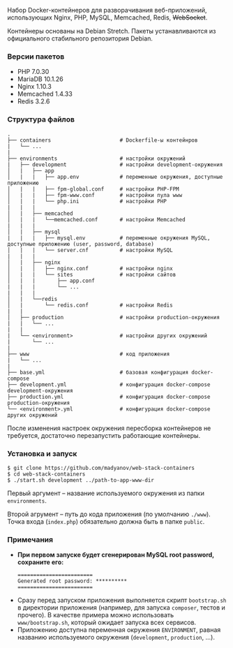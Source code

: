 Набор Docker-контейнеров для разворачивания веб-приложений, использующих Nginx, PHP, MySQL, Memcached, Redis, ~~WebSocket~~.

Контейнеры основаны на Debian Stretch. Пакеты устанавливаются из официального стабильного репозитория Debian.

### Версии пакетов

- PHP 7.0.30
- MariaDB 10.1.26
- Nginx 1.10.3
- Memcached 1.4.33
- Redis 3.2.6

### Структура файлов

```
.
├── containers                      # Dockerfile-ы контейнров
|   └── ...
|
├── environments                    # настройки окружений
|   ├── development                 # настройки development-окружения
│   |   ├── app
│   |   |   ├── app.env             # переменные окружения, доступные приложению
│   |   |   ├── fpm-global.conf     # настройки PHP-FPM
│   |   |   ├── fpm-www.conf        # настройки пула www
│   |   |   └── php.ini             # настройки PHP
|   |   |
│   |   ├── memcached
│   |   |   └──memcached.conf       # настройки Memcached
|   |   |
│   |   ├── mysql
|   |   |   ├── mysql.env           # переменные окружения MySQL, доступные приложению (user, password, database)
│   |   |   └── server.cnf          # настройки MySQL
|   |   |
│   |   ├── nginx
│   |   │   ├── nginx.conf          # настройки nginx
│   |   |   └── sites               # настройки сайтов
│   |   |       ├── app.conf
|   |   |       └── ...
|   |   |
│   |   └──redis
│   |       └── redis.conf          # настройки Redis
|   |
│   ├── production                  # настройки production-окружения
|   |   └── ...
|   |
|   └── <environment>               # настройки других окружений
|       └── ...
|
├── www                             # код приложения
|   └── ...
|
├── base.yml                        # базовая конфигурация docker-compose
├── development.yml                 # конфигурация docker-compose development-окружения
├── production.yml                  # конфигурация docker-compose production-окружения
└── <environment>.yml               # конфигурация docker-compose других окружений
```

После изменения настроек окружения пересборка контейнеров не требуется, достаточно перезапустить работающие контейнеры.

### Установка и запуск

```
$ git clone https://github.com/madyanov/web-stack-containers
$ cd web-stack-containers
$ ./start.sh development ../path-to-app-www-dir
```

Первый аргумент – название используемого окружения из папки `environments`.

Второй агрумент – путь до кода приложения (по умолчанию `./www`). Точка входа (`index.php`) обязательно должна быть в папке `public`.

### Примечания

- **При первом запуске будет сгенерирован MySQL root password, сохраните его:**
    ```
    ========================
    Generated root password: **********
    ========================
    ```
- Сразу перед запуском приложения выполняется скрипт `bootstrap.sh` в директории приложения (например, для запуска `composer`, тестов и прочего). В качестве примера можно использовать `www/bootstrap.sh`, который ожидает запуска всех сервисов.
- Приложению доступна переменная окружения `ENVIRONMENT`, равная названию используемого окружения (`development`, `production`, ...).
